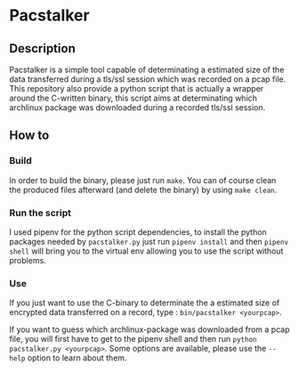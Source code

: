 # Pacstalker


## Description

Pacstalker is a simple tool capable of determinating a estimated size of the data transferred during a tls/ssl session which was recorded on a pcap file.
This repository also provide a python script that is actually a wrapper around the C-written binary, this script aims at determinating which archlinux package was downloaded during a recorded tls/ssl session.


## How to


### Build

In order to build the binary, please just run `make`. You can of course clean the produced files afterward (and delete the binary) by using `make clean`.


### Run the script

I used pipenv for the python script dependencies, to install the python packages needed by `pacstalker.py` just run `pipenv install` and then `pipenv shell` will bring you to the virtual env allowing you to use the script without problems.


### Use

If you just want to use the C-binary to determinate the a estimated size of encrypted data transferred on a record, type : `bin/pacstalker <yourpcap>`.

If you want to guess which archlinux-package was downloaded from a pcap file, you will first have to get to the pipenv shell and then run `python pacstalker.py <yourpcap>`.
Some options are available, please use the `--help` option to learn about them.

